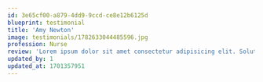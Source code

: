 ```yaml
---
id: 3e65cf00-a879-4dd9-9ccd-ce8e12b6125d
blueprint: testimonial
title: 'Amy Newton'
image: testimonials/1782633044485596.jpg
profession: Nurse
review: 'Lorem ipsum dolor sit amet consectetur adipisicing elit. Soluta facere delectus qui placeat inventore consectetur repellendus optio debitis.'
updated_by: 1
updated_at: 1701357951
---
```

